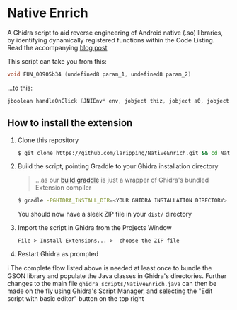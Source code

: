 # Native Enrich

A Ghidra script to aid reverse engineering of Android native (.so) libraries, by identifying dynamically registered functions within the Code Listing.
Read the accompanying [blog post](https://laripping.com/blog-posts/2021/12/20/nativeenrich.html) 

This script can take you from this:

```c++
void FUN_00905b34 (undefined8 param_1, undefined8 param_2)
```

...to this:

```c++
jboolean handleOnClick (JNIEnv* env, jobject thiz, jobject a0, jobject a1, jint a2, jint a3)
```



## How to install the extension

1. Clone this repository 

   ```bash
   $ git clone https://github.com/laripping/NativeEnrich.git && cd NativeEnrich
   ```

2. Build the script, pointing Graddle to your Ghidra installation directory

   >  ...as our [build.graddle](build.graddle) is just a wrapper of Ghidra's bundled Extension compiler 

   ```bash
   $ gradle -PGHIDRA_INSTALL_DIR=<YOUR GHIDRA INSTALLATION DIRECTORY>
   ```

   You should now have a sleek ZIP file in your `dist/` directory

3. Import the script in Ghidra from the Projects Window

   `File > Install Extensions... >  choose the ZIP file`

4. Restart Ghidra as prompted



:information_source: The complete flow listed above is needed at least once to bundle the GSON library and populate the Java classes in Ghidra's directories. Further changes to the main file `ghidra_scripts/NativeEnrich.java` can then be made on the fly using Ghidra's Script Manager, and selecting the "Edit script with basic editor" button on the top right
